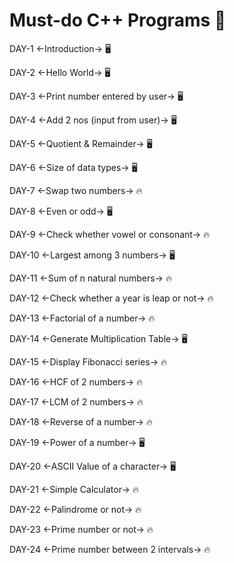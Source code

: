 # Must-do C++ Programs 🚀


DAY-1
<-Introduction-> 🖥️

DAY-2
<-Hello World-> 🖥️

DAY-3
<-Print number entered by user-> 🖥️

DAY-4
<-Add 2 nos (input from user)-> 🖥️

DAY-5
<-Quotient & Remainder-> 🖥️

DAY-6
<-Size of data types-> 🖥️

DAY-7
<-Swap two numbers-> 🔥

DAY-8
<-Even or odd-> 🖥️

DAY-9
<-Check whether vowel or consonant-> 🔥

DAY-10
<-Largest among 3 numbers-> 🖥️

DAY-11
<-Sum of n natural numbers-> 🔥

DAY-12
<-Check whether a year is leap or not-> 🔥

DAY-13
<-Factorial of a number-> 🔥

DAY-14
<-Generate Multiplication Table-> 🖥️

DAY-15
<-Display Fibonacci series-> 🔥

DAY-16
<-HCF of 2 numbers-> 🔥

DAY-17
<-LCM of 2 numbers-> 🔥

DAY-18
<-Reverse of a number-> 🔥 

DAY-19
<-Power of a number-> 🖥️

DAY-20
<-ASCII Value of a character-> 🖥️

DAY-21
<-Simple Calculator-> 🔥

DAY-22
<-Palindrome or not-> 🔥

DAY-23
<-Prime number or not-> 🔥

DAY-24
<-Prime number between 2 intervals-> 🔥



